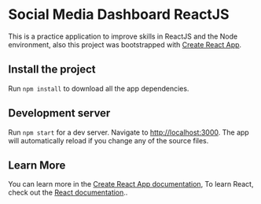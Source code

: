 # Social Media Dashboard ReactJS

This is a practice application to improve skills in ReactJS and the Node environment, also this project was bootstrapped with [Create React App](https://github.com/facebook/create-react-app).

## Install the project

Run `npm install` to download all the app dependencies.

## Development server

Run `npm start` for a dev server. Navigate to [http://localhost:3000](http://localhost:3000). The app will automatically reload if you change any of the source files.

## Learn More

You can learn more in the [Create React App documentation](https://facebook.github.io/create-react-app/docs/getting-started), To learn React, check out the [React documentation](https://reactjs.org/)..
